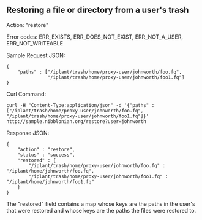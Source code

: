 Restoring a file or directory from a user's trash
-------------------------------------------------

Action: "restore"

Error codes: ERR_EXISTS, ERR_DOES_NOT_EXIST, ERR_NOT_A_USER, ERR_NOT_WRITEABLE

Sample Request JSON:

    {
        "paths" : ["/iplant/trash/home/proxy-user/johnworth/foo.fq", 
                   "/iplant/trash/home/proxy-user/johnworth/foo1.fq"]
    }

Curl Command:

    curl -H "Content-Type:application/json" -d '{"paths" : ["/iplant/trash/home/proxy-user/johnworth/foo.fq", "/iplant/trash/home/proxy-user/johnworth/foo1.fq"]}' http://sample.nibblonian.org/restore?user=johnworth

Response JSON:

    {
        "action" : "restore",
        "status" : "success",
        "restored" : {
            "/iplant/trash/home/proxy-user/johnworth/foo.fq" : "/iplant/home/johnworth/foo.fq",
            "/iplant/trash/home/proxy-user/johnworth/foo1.fq" : "/iplant/home/johnworth/foo1.fq"
        }
    }

The "restored" field contains a map whose keys are the paths in the user's that were restored and whose keys are the paths the files were restored to.
